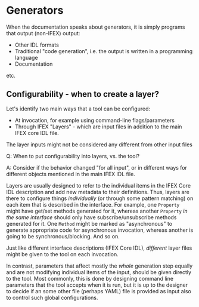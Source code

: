 # Generators

When the documentation speaks about generators, it is simply programs that output (non-IFEX) output:

- Other IDL formats
- Traditional "code generation", i.e. the output is written in a programming language
- Documentation

etc.

## Configurability - when to create a layer?

Let's identify two main ways that a tool can be configured:

- At invocation, for example using command-line flags/parameters
- Through IFEX "Layers" - which are input files in addition to the main IFEX core IDL file.

The layer inputs might not be considered any different from other input files

Q: When to put configurability into layers, vs. the tool?

A: Consider if the behavior changed "for all input", or in different ways for different objects mentioned in the main IFEX IDL file.

Layers are usually designed to refer to the individual items in the IFEX Core IDL description and add new metadata to their definitions.  Thus, layers are there to configure things _individually_ (or through some pattern matching) on each item that is described in the interface.   For example, one `Property` might have get/set methods generated for it, whereas another `Property` _in the same interface_ should only have subscribe/unsubscribe methods generated for it.   One `Method` might be marked as "asynchronous" to generate appropriate code for asynchronous invocation, whereas another is going to be synchronous/blocking.  And so on.

Just like different interface descriptions (IFEX Core IDL), _different_ layer files might be given to the tool on each invocation.

In contrast, parameters that affect mostly the _whole_ generation step equally and are not modifying individual items of the input, should be given directly to the tool.  Most commonly, this is done by designing command line parameters that the tool accepts when it is run, but it is up to the designer to decide if an some other file (perhaps YAML) file is provided as input also to control such global configurations.
